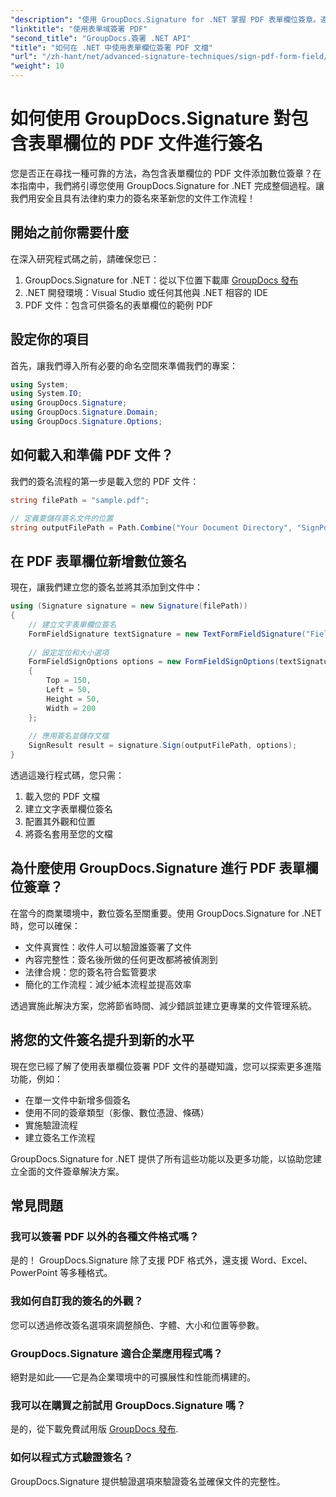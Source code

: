 ```yaml
---
"description": "使用 GroupDocs.Signature for .NET 掌握 PDF 表單欄位簽章。遵循本逐步教程，建立安全且具有法律約束力的數位簽章。"
"linktitle": "使用表單域簽署 PDF"
"second_title": "GroupDocs.簽署 .NET API"
"title": "如何在 .NET 中使用表單欄位簽署 PDF 文檔"
"url": "/zh-hant/net/advanced-signature-techniques/sign-pdf-form-field/"
"weight": 10
---
```


# 如何使用 GroupDocs.Signature 對包含表單欄位的 PDF 文件進行簽名

您是否正在尋找一種可靠的方法，為包含表單欄位的 PDF 文件添加數位簽章？在本指南中，我們將引導您使用 GroupDocs.Signature for .NET 完成整個過程。讓我們用安全且具有法律約束力的簽名來革新您的文件工作流程！

## 開始之前你需要什麼

在深入研究程式碼之前，請確保您已：

1. GroupDocs.Signature for .NET：從以下位置下載庫 [GroupDocs 發布](https://releases.groupdocs.com/signature/net/)
2. .NET 開發環境：Visual Studio 或任何其他與 .NET 相容的 IDE
3. PDF 文件：包含可供簽名的表單欄位的範例 PDF

## 設定你的項目

首先，讓我們導入所有必要的命名空間來準備我們的專案：

```csharp
using System;
using System.IO;
using GroupDocs.Signature;
using GroupDocs.Signature.Domain;
using GroupDocs.Signature.Options;
```

## 如何載入和準備 PDF 文件？

我們的簽名流程的第一步是載入您的 PDF 文件：

```csharp
string filePath = "sample.pdf";

// 定義要儲存簽名文件的位置
string outputFilePath = Path.Combine("Your Document Directory", "SignPdfWithFormField", "SignedWithFormField.pdf");
```

## 在 PDF 表單欄位新增數位簽名

現在，讓我們建立您的簽名並將其添加到文件中：

```csharp
using (Signature signature = new Signature(filePath))
{
    // 建立文字表單欄位簽名
    FormFieldSignature textSignature = new TextFormFieldSignature("FieldText", "Value1");
    
    // 設定定位和大小選項
    FormFieldSignOptions options = new FormFieldSignOptions(textSignature)
    {
        Top = 150,
        Left = 50,
        Height = 50,
        Width = 200
    };
    
    // 應用簽名並儲存文檔
    SignResult result = signature.Sign(outputFilePath, options);
}
```

透過這幾行程式碼，您只需：
1. 載入您的 PDF 文檔
2. 建立文字表單欄位簽名
3. 配置其外觀和位置
4. 將簽名套用至您的文檔

## 為什麼使用 GroupDocs.Signature 進行 PDF 表單欄位簽章？

在當今的商業環境中，數位簽名至關重要。使用 GroupDocs.Signature for .NET 時，您可以確保：

- 文件真實性：收件人可以驗證誰簽署了文件
- 內容完整性：簽名後所做的任何更改都將被偵測到
- 法律合規：您的簽名符合監管要求
- 簡化的工作流程：減少紙本流程並提高效率

透過實施此解決方案，您將節省時間、減少錯誤並建立更專業的文件管理系統。

## 將您的文件簽名提升到新的水平

現在您已經了解了使用表單欄位簽署 PDF 文件的基礎知識，您可以探索更多進階功能，例如：

- 在單一文件中新增多個簽名
- 使用不同的簽章類型（影像、數位憑證、條碼）
- 實施驗證流程
- 建立簽名工作流程

GroupDocs.Signature for .NET 提供了所有這些功能以及更多功能，以協助您建立全面的文件簽章解決方案。

## 常見問題

### 我可以簽署 PDF 以外的各種文件格式嗎？
是的！ GroupDocs.Signature 除了支援 PDF 格式外，還支援 Word、Excel、PowerPoint 等多種格式。

### 我如何自訂我的簽名的外觀？
您可以透過修改簽名選項來調整顏色、字體、大小和位置等參數。

### GroupDocs.Signature 適合企業應用程式嗎？
絕對是如此——它是為企業環境中的可擴展性和性能而構建的。

### 我可以在購買之前試用 GroupDocs.Signature 嗎？
是的，從下載免費試用版 [GroupDocs 發布](https://releases。groupdocs.com/).

### 如何以程式方式驗證簽名？
GroupDocs.Signature 提供驗證選項來驗證簽名並確保文件的完整性。